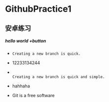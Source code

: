 # GithubPractice1

##  安卓练习

##### hello world +button

- ```
  Creating a new branch is quick.
  ```

- 12233134244

- ```

  Creating a new branch is quick and simple.

  ```

- hahhaha

- Git is a free software